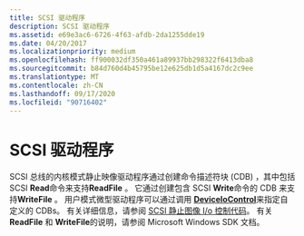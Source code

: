 ```yaml
---
title: SCSI 驱动程序
description: SCSI 驱动程序
ms.assetid: e69e3ac6-6726-4f63-afdb-2da1255dde19
ms.date: 04/20/2017
ms.localizationpriority: medium
ms.openlocfilehash: ff900032df350a461a89937bb298322f6413dba8
ms.sourcegitcommit: b84d760d4b45795be12e625db1d5a4167dc2c9ee
ms.translationtype: MT
ms.contentlocale: zh-CN
ms.lasthandoff: 09/17/2020
ms.locfileid: "90716402"
---
```

# <a name="scsi-driver"></a>SCSI 驱动程序





SCSI 总线的内核模式静止映像驱动程序通过创建命令描述符块 (CDB) ，其中包括 SCSI **Read**命令来支持**ReadFile** 。 它通过创建包含 SCSI **Write**命令的 CDB 来支持**WriteFile** 。 用户模式微型驱动程序可以通过调用 [**DeviceIoControl**](/windows/win32/api/ioapiset/nf-ioapiset-deviceiocontrol)来指定自定义的 CDBs。 有关详细信息，请参阅 [SCSI 静止图像 I/o 控制代码](/windows-hardware/drivers/ddi/_image/index)。 有关 **ReadFile** 和 **WriteFile**的说明，请参阅 Microsoft Windows SDK 文档。

 

